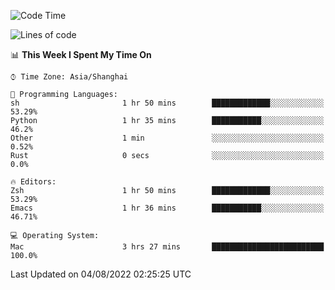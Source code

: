 <!--START_SECTION:waka-->
![Code Time](http://img.shields.io/badge/Code%20Time-754%20hrs%2040%20mins-blue)

![Lines of code](https://img.shields.io/badge/From%20Hello%20World%20I%27ve%20Written-22%20Thousand%20lines%20of%20code-blue)

📊 **This Week I Spent My Time On** 

```text
⌚︎ Time Zone: Asia/Shanghai

💬 Programming Languages: 
sh                       1 hr 50 mins        █████████████░░░░░░░░░░░░   53.29% 
Python                   1 hr 35 mins        ███████████░░░░░░░░░░░░░░   46.2% 
Other                    1 min               ░░░░░░░░░░░░░░░░░░░░░░░░░   0.52% 
Rust                     0 secs              ░░░░░░░░░░░░░░░░░░░░░░░░░   0.0%

🔥 Editors: 
Zsh                      1 hr 50 mins        █████████████░░░░░░░░░░░░   53.29% 
Emacs                    1 hr 36 mins        ███████████░░░░░░░░░░░░░░   46.71%

💻 Operating System: 
Mac                      3 hrs 27 mins       █████████████████████████   100.0%

```


 Last Updated on 04/08/2022 02:25:25 UTC
<!--END_SECTION:waka-->
